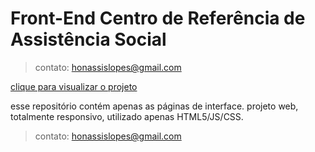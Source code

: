 # Front-End Centro de Referência de Assistência Social
> contato: honassislopes@gmail.com

[clique para visualizar o projeto]('http://honassis.github.io/cras-frontend/')

esse repositório contém apenas as páginas de interface.
projeto web, totalmente responsivo, utilizado apenas HTML5/JS/CSS.



> contato: honassislopes@gmail.com
